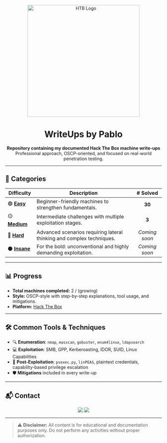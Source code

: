<p align="center">
  <img src="https://cdn.brandfetch.io/id-M19oKfL/theme/light/logo.svg?c=1dxbfHSJFAPEGdCLU4o5B" alt="HTB Logo" width="360"/>
</p>

<h1 align="center">WriteUps by Pablo</h1>

<p align="center">
  <b>Repository containing my documented Hack The Box machine write-ups</b><br>
  Professional approach, OSCP-oriented, and focused on real-world penetration testing.
</p>

---

## 📂 Categories

| Difficulty | Description | # Solved |
|------------|-------------|:--------:|
| 🟢 **[**Easy**](./EASY)** | Beginner-friendly machines to strengthen fundamentals. | **30** |
| 🟡 **[**Medium**](./MEDIUM)** | Intermediate challenges with multiple exploitation stages. | **3** |
| 🔴 **[**Hard**](./HARD)** | Advanced scenarios requiring lateral thinking and complex techniques. | *Coming soon* |
| ⚫ **[**Insane**](./INSANE)** | For the bold: unconventional and highly demanding exploitation. | *Coming soon* |

---

## 📊 Progress

- **Total machines completed:** 2 / (growing)
- **Style:** OSCP-style with step-by-step explanations, tool usage, and mitigations.
- **Platform:** [Hack The Box](https://www.hackthebox.com/)

---

## 🛠 Common Tools & Techniques

- 🔍 **Enumeration**: `nmap`, `masscan`, `gobuster`, `enum4linux`, `ldapsearch`
- 💻 **Exploitation**: SMB, GPP, Kerberoasting, IDOR, SUID, Linux Capabilities
- 🧠 **Post-Exploitation**: `psexec.py`, `linPEAS`, plaintext credentials, capability-based privilege escalation
- 🛡 **Mitigations** included in every write-up

---

## 📬 Contact

<p align="center">
  <a href="https://www.linkedin.com/in/pabloinfosec"><img src="https://img.shields.io/badge/LinkedIn-Profile-blue?logo=linkedin"></a>
  <a href="mailto:pabloinfosec@gmail.com"><img src="https://img.shields.io/badge/Email-Contact-red?logo=gmail"></a>
</p>

---

> ⚠️ **Disclaimer:** All content is for educational and documentation purposes only. Do not perform any activities without proper authorization.
